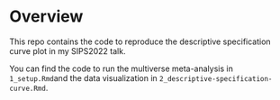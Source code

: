 # Overview

This repo contains the code to reproduce the descriptive specification curve plot in my SIPS2022 talk.

You can find the code to run the multiverse meta-analysis in `1_setup.Rmd`and the data visualization in `2_descriptive-specification-curve.Rmd`.
